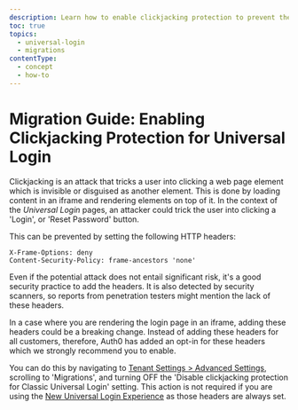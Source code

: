 ```yaml
---
description: Learn how to enable clickjacking protection to prevent the Universal Login pages from being embedded in an iframe.
toc: true
topics:
  - universal-login
  - migrations
contentType:
  - concept
  - how-to
---
```

# Migration Guide: Enabling Clickjacking Protection for Universal Login

Clickjacking is an attack that tricks a user into clicking a web page element which is invisible or disguised as another element. This is done by loading content in an iframe and rendering elements on top of it. In the context of the <dfn data-key="universal-login">Universal Login</dfn> pages, an attacker could trick the user into clicking a 'Login', or 'Reset Password' button.

This can be prevented by setting the following HTTP headers:

```
X-Frame-Options: deny
Content-Security-Policy: frame-ancestors 'none'
```

Even if the potential attack does not entail significant risk, it's a good security practice to add the headers. It is also detected by security scanners, so reports from penetration testers might mention the lack of these headers.

In a case where you are rendering the login page in an iframe, adding these headers could be a breaking change. Instead of adding these headers for all customers, therefore, Auth0 has added an opt-in for these headers which we strongly recommend you to enable.

You can do this by navigating to [Tenant Settings > Advanced Settings](${manage_url}/#/tenant/advanced), scrolling to 'Migrations', and turning OFF the 'Disable clickjacking protection for Classic Universal Login' setting. This action is not required if you are using the [New Universal Login Experience](/universal-login/new) as those headers are always set.
